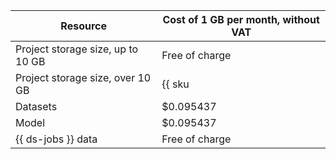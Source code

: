 | Resource | Cost of 1 GB per month, without VAT |
--- | ---
| Project storage size, up to 10 GB | Free of charge |
| Project storage size, over 10 GB | {{ sku|USD|nbs.network-nvme.allocated|month|string }} |
| Datasets | $0.095437 |
| Model | $0.095437 |
| {{ ds-jobs }} data | Free of charge |